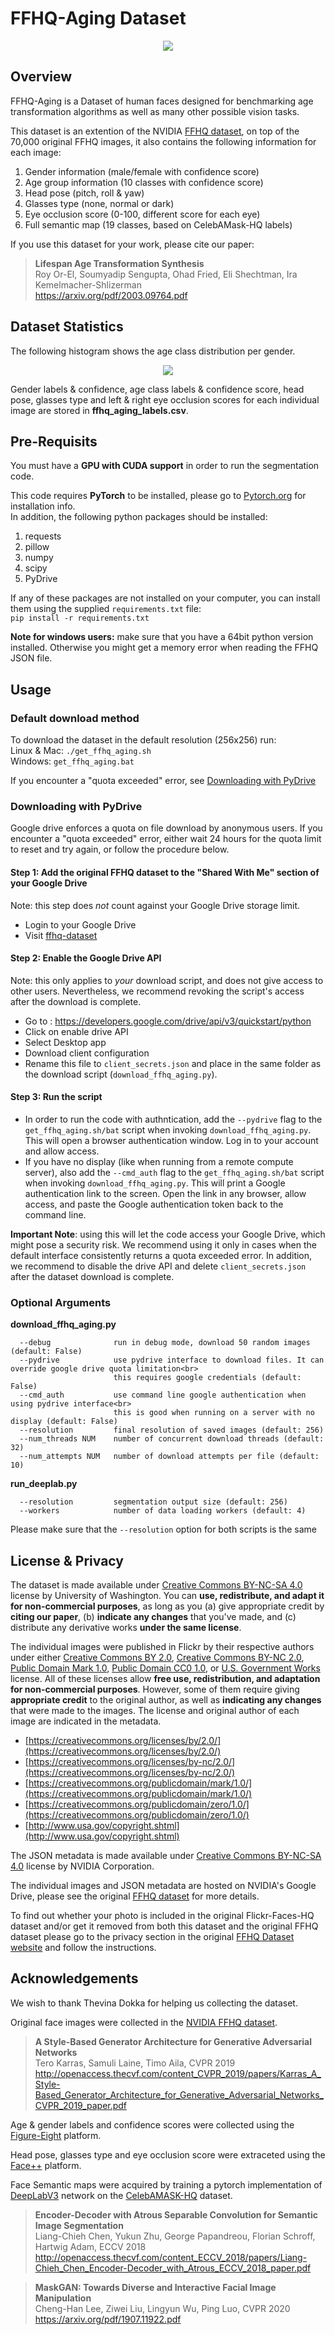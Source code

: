 # FFHQ-Aging Dataset
<div align="center"><img src=./images/dataset_samples_github.png></div>

## Overview
FFHQ-Aging is a Dataset of human faces designed for benchmarking age transformation algorithms as well as many other possible vision tasks.

This dataset is an extention of the NVIDIA [FFHQ dataset](https://github.com/NVlabs/ffhq-dataset), on top of the 70,000 original FFHQ images, it also contains the following information for each image:
1. Gender information (male/female with confidence score)
2. Age group information (10 classes with confidence score)
3. Head pose (pitch, roll & yaw)
4. Glasses type (none, normal or dark)
5. Eye occlusion score (0-100, different score for each eye)
6. Full semantic map (19 classes, based on CelebAMask-HQ labels)

If you use this dataset for your work, please cite our paper:
> **Lifespan Age Transformation Synthesis**<br>
> Roy Or-El, Soumyadip Sengupta, Ohad Fried, Eli Shechtman, Ira Kemelmacher-Shlizerman<br>
> https://arxiv.org/pdf/2003.09764.pdf

## Dataset Statistics
The following histogram shows the age class distribution per gender.

<div align="center"><img src=./images/age_distribution.png></div>

Gender labels & confidence, age class labels & confidence score, head pose, glasses type and left & right eye occlusion scores for each individual image are stored in **ffhq_aging_labels.csv**.

## Pre-Requisits
You must have a **GPU with CUDA support** in order to run the segmentation code.

This code requires **PyTorch** to be installed, please go to [Pytorch.org](https://pytorch.org/) for installation info.<br>
In addition, the following python packages should be installed:
1. requests
2. pillow
3. numpy
4. scipy
5. PyDrive

If any of these packages are not installed on your computer, you can install them using the supplied `requirements.txt` file:<br>
```pip install -r requirements.txt```

**Note for windows users:** make sure that you have a 64bit python version installed. Otherwise you might get a memory error when reading the FFHQ JSON file.

## Usage

### Default download method
To download the dataset in the default resolution (256x256) run:<br>
Linux & Mac: ```./get_ffhq_aging.sh```<br>
Windows: ```get_ffhq_aging.bat```<br>

If you encounter a "quota exceeded" error, see [Downloading with PyDrive](#downloading-with-pydrive)

### Downloading with PyDrive
Google drive enforces a quota on file download by anonymous users.
If you encounter a "quota exceeded" error, either wait 24 hours for the quota limit to reset and try again, or follow the procedure below.

#### Step 1: Add the original FFHQ dataset to the "Shared With Me" section of your Google Drive
Note: this step does *not* count against your Google Drive storage limit.

* Login to your Google Drive
* Visit [ffhq-dataset](https://drive.google.com/drive/folders/1u2xu7bSrWxrbUxk-dT-UvEJq8IjdmNTP)

#### Step 2: Enable the Google Drive API
Note: this only applies to *your* download script, and does not give access to other users.
Nevertheless, we recommend revoking the script's access after the download is complete.

* Go to : https://developers.google.com/drive/api/v3/quickstart/python
* Click on enable drive API
* Select Desktop app
* Download client configuration
* Rename this file to `client_secrets.json` and place in the same folder as the download script (`download_ffhq_aging.py`).

#### Step 3: Run the script
* In order to run the code with authntication, add the `--pydrive` flag to the `get_ffhq_aging.sh/bat` script when invoking `download_ffhq_aging.py`. This will open a browser authentication window. Log in to your account and allow access.
* If you have no display (like when running from a remote compute server), also add the `--cmd_auth` flag to the `get_ffhq_aging.sh/bat` script when invoking `download_ffhq_aging.py`. This will print a Google authentication link to the screen. Open the link in any browser, allow access, and paste the Google authentication token back to the command line.  

**Important Note**: using this will let the code access your Google Drive, which might pose a security risk.
We recommend using it only in cases when the default interface consistently returns a quota exceeded error.
In addition, we recommend to disable the drive API and delete `client_secrets.json` after the dataset download is complete.

### Optional Arguments
**download_ffhq_aging.py**<br>
```
  --debug              run in debug mode, download 50 random images (default: False)
  --pydrive            use pydrive interface to download files. It can override google drive quota limitation<br>
                       this requires google credentials (default: False)
  --cmd_auth           use command line google authentication when using pydrive interface<br>
                       this is good when running on a server with no display (default: False)
  --resolution         final resolution of saved images (default: 256)
  --num_threads NUM    number of concurrent download threads (default: 32)
  --num_attempts NUM   number of download attempts per file (default: 10)
```

**run_deeplab.py**<br>
```
  --resolution         segmentation output size (default: 256)
  --workers            number of data loading workers (default: 4)
 ```

 Please make sure that the `--resolution` option for both scripts is the same


## License & Privacy
The dataset is made available under [Creative Commons BY-NC-SA 4.0](https://creativecommons.org/licenses/by-nc-sa/4.0/) license by University of Washington. You can **use, redistribute, and adapt it for non-commercial purposes**, as long as you (a) give appropriate credit by **citing our paper**, (b) **indicate any changes** that you've made, and (c) distribute any derivative works **under the same license**.

The individual images were published in Flickr by their respective authors under either [Creative Commons BY 2.0](https://creativecommons.org/licenses/by/2.0/), [Creative Commons BY-NC 2.0](https://creativecommons.org/licenses/by-nc/2.0/), [Public Domain Mark 1.0](https://creativecommons.org/publicdomain/mark/1.0/), [Public Domain CC0 1.0](https://creativecommons.org/publicdomain/zero/1.0/), or [U.S. Government Works](http://www.usa.gov/copyright.shtml) license. All of these licenses allow **free use, redistribution, and adaptation for non-commercial purposes**. However, some of them require giving **appropriate credit** to the original author, as well as **indicating any changes** that were made to the images. The license and original author of each image are indicated in the metadata.

* [https://creativecommons.org/licenses/by/2.0/](https://creativecommons.org/licenses/by/2.0/)
* [https://creativecommons.org/licenses/by-nc/2.0/](https://creativecommons.org/licenses/by-nc/2.0/)
* [https://creativecommons.org/publicdomain/mark/1.0/](https://creativecommons.org/publicdomain/mark/1.0/)
* [https://creativecommons.org/publicdomain/zero/1.0/](https://creativecommons.org/publicdomain/zero/1.0/)
* [http://www.usa.gov/copyright.shtml](http://www.usa.gov/copyright.shtml)

The JSON metadata is made available under [Creative Commons BY-NC-SA 4.0](https://creativecommons.org/licenses/by-nc-sa/4.0/) license by NVIDIA Corporation.

The individual images and JSON metadata are hosted on NVIDIA's Google Drive, please see the original [FFHQ dataset](https://github.com/NVlabs/ffhq-dataset) for more details.

To find out whether your photo is included in the original Flickr-Faces-HQ dataset and/or get it removed from both this dataset and the original FFHQ dataset please go to the privacy section in the original [FFHQ Dataset website](https://github.com/NVlabs/ffhq-dataset) and follow the instructions.

## Acknowledgements
We wish to thank Thevina Dokka for helping us collecting the dataset.

Original face images were collected in the [NVIDIA FFHQ dataset](https://github.com/NVlabs/ffhq-dataset).
> **A Style-Based Generator Architecture for Generative Adversarial Networks**<br>
> Tero Karras, Samuli Laine, Timo Aila, CVPR 2019<br>
> http://openaccess.thecvf.com/content_CVPR_2019/papers/Karras_A_Style-Based_Generator_Architecture_for_Generative_Adversarial_Networks_CVPR_2019_paper.pdf

Age & gender labels and confidence scores were collected using the [Figure-Eight](https://www.figure-eight.com/) platform.

Head pose, glasses type and eye occlusion score were extraceted using the [Face++](https://www.faceplusplus.com/) platform.

Face Semantic maps were acquired by training a pytorch implementation of [DeepLabV3](https://github.com/chenxi116/DeepLabv3.pytorch) network on the [CelebAMASK-HQ](https://github.com/switchablenorms/CelebAMask-HQ) dataset.
> **Encoder-Decoder with Atrous Separable Convolution for Semantic Image Segmentation**<br>
> Liang-Chieh Chen, Yukun Zhu, George Papandreou, Florian Schroff, Hartwig Adam, ECCV 2018<br>
> http://openaccess.thecvf.com/content_ECCV_2018/papers/Liang-Chieh_Chen_Encoder-Decoder_with_Atrous_ECCV_2018_paper.pdf

> **MaskGAN: Towards Diverse and Interactive Facial Image Manipulation**<br>
> Cheng-Han Lee, Ziwei Liu, Lingyun Wu, Ping Luo, CVPR 2020<br>
> https://arxiv.org/pdf/1907.11922.pdf

